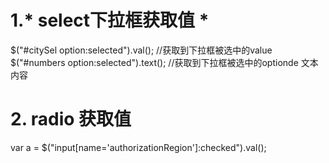 # 1.* select下拉框获取值 *
$("#citySel option:selected").val();   //获取到下拉框被选中的value
$("#numbers option:selected").text();   //获取到下拉框被选中的optionde 文本内容

# 2. radio 获取值
var a = $("input[name='authorizationRegion']:checked").val();